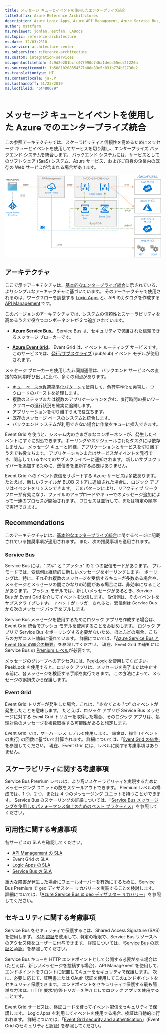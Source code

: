 ```yaml
---
title: メッセージ キューとイベントを使用したエンタープライズ統合
titleSuffix: Azure Reference Architectures
description: Azure Logic Apps、Azure API Management、Azure Service Bus、および Azure Event Grid を使用してエンタープライズ統合パターンを実装するための推奨アーキテクチャ。
author: mattfarm
ms.reviewer: jonfan, estfan, LADocs
ms.topic: reference-architecture
ms.date: 12/03/2018
ms.service: architecture-center
ms.subservice: reference-architecture
ms.custom: integration-services
ms.openlocfilehash: 4c9d2e201bcfc077990d746a1decd55ede2f220a
ms.sourcegitcommit: 1b50810208354577b00e89e5c031b774b02736e2
ms.translationtype: HT
ms.contentlocale: ja-JP
ms.lasthandoff: 01/23/2019
ms.locfileid: "54480679"
---
```

# <a name="enterprise-integration-on-azure-using-message-queues-and-events"></a>メッセージ キューとイベントを使用した Azure でのエンタープライズ統合

この参照アーキテクチャでは、スケーラビリティと信頼性を高めるためにメッセージ キューとイベントを使用してサービスを切り離し、エンタープライズ バックエンド システムを統合します。 バックエンド システムには、サービスとしてのソフトウェア (SaaS) システム、Azure サービス、およびご自身の企業内の既存の Web サービスが含まれる場合があります。

![キューとイベントを使用したエンタープライズ統合の参照アーキテクチャ](./_images/enterprise-integration-queues-events.png)

## <a name="architecture"></a>アーキテクチャ

ここで示すアーキテクチャは、[基本的なエンタープライズ統合][basic-enterprise-integration]に示されている、よりシンプルなアーキテクチャに基づいています。 そのアーキテクチャで使用されるのは、ワークフローを調整する [Logic Apps][logic-apps] と、API のカタログを作成する [API Management][apim] です。

このバージョンのアーキテクチャでは、システムの信頼性とスケーラビリティを高めるうえで役立つコンポーネントが 2 つ追加されています。

- **[Azure Service Bus][service-bus]**。 Service Bus は、セキュリティで保護された信頼できるメッセージ ブローカーです。

- **[Azure Event Grid][event-grid]**。 Event Grid は、イベント ルーティング サービスです。 このサービスでは、[発行/サブスクライブ](../../patterns/publisher-subscriber.md) (pub/sub) イベント モデルが使用されます。

メッセージ ブローカーを使用した非同期通信は、バックエンド サービスへの直接的な同期呼び出しに比べ、多くの利点があります。

- [キューベースの負荷平準化パターン](../../patterns/queue-based-load-leveling.md)を使用して、負荷平準化を実現し、ワークロードのバーストを処理します。
- 複数のステップまたは複数のアプリケーションを含む、実行時間の長いワークフローの進行状況を確実に追跡します。
- アプリケーションを切り離すうえで役立ちます。
- 既存のメッセージ ベースのシステムと統合します。
- バックエンド システムが利用できない場合に作業をキューに挿入できます。

Event Grid を使うと、システム内のさまざまなコンポーネントが、発生したイベントにすぐに対処できます。ポーリングやスケジュールされたタスクには依存しません。 メッセージ キューと同様、アプリケーションとサービスを切り離すうえでも役立ちます。 アプリケーションまたはサービスがイベントを発行でき、関与しているすべてのサブスクライバーに通知されます。 新しいサブスクライバーを追加するために、送信者を更新する必要はありません。

Event Grid へのイベント送信をサポートする Azure サービスは多数あります。 たとえば、新しいファイルが BLOB ストアに追加された場合に、ロジック アプリはイベントをリッスンできます。 このパターンにより、リアクティブ ワークフローが有効になり、ファイルのアップロードやキューでのメッセージ追加によって一連のプロセスが開始されます。 プロセスは並行して、または特定の順序で実行できます。

## <a name="recommendations"></a>Recommendations

このアーキテクチャには、[基本的なエンタープライズ統合][basic-enterprise-integration]に関するページに記載されている推奨事項が適用されます。 また、次の推奨事項も適用されます。

### <a name="service-bus"></a>Service Bus

Service Bus には、"*プル*" と "*プッシュ*" の 2 つの配信モードがあります。 プル モードでは、受信側は継続的に新しいメッセージをポーリングします。 ポーリングは、特に、それぞれ複数のメッセージを受信するキューが多数ある場合や、メッセージとメッセージの間にかなりの時間がある場合には、非効率になることがあります。 プッシュ モデルでは、新しいメッセージがあるとき、Service Bus が Event Grid を介してイベントを送信します。 受信側は、そのイベントをサブスクライブします。 イベントがトリガーされると、受信側は Service Bus から次のメッセージ バッチをプルします。

Service Bus メッセージを使用するためにロジック アプリを作成する場合は、Event Grid 統合でプッシュ モデルを使用することをお勧めします。 ロジック アプリで Service Bus をポーリングする必要がないため、ほとんどの場合、こちらの方がコスト効率に優れています。 詳細については、「[Azure Service Bus と Event Grid の統合の概要](/azure/service-bus-messaging/service-bus-to-event-grid-integration-concept)」を参照してください。 現在、Event Grid の通知には Service Bus の [Premium レベル](https://azure.microsoft.com/pricing/details/service-bus/)が必要です。

メッセージのグループへのアクセスには、[PeekLock](/azure/service-bus-messaging/service-bus-messaging-overview#queues) を使用してください。 PeekLock を使用すると、ロジック アプリは、メッセージを完了または中止する前に、各メッセージを検証する手順を実行できます。 この方法によって、メッセージの誤損失から保護します。

### <a name="event-grid"></a>Event Grid

Event Grid トリガーが発生した場合、これは、"*少なくとも 1 つ*" のイベントが発生したことを意味します。 たとえば、ロジック アプリが Service Bus メッセージに対する Event Grid トリガーを取得した場合、そのロジック アプリは、処理対象のメッセージを複数取得する可能性があると想定します。

Event Grid では、サーバーレス モデルを使用します。 課金は、操作 (イベントの実行) の回数に基づいて計算されます。 詳細については、「[Event Grid の価格](https://azure.microsoft.com/pricing/details/event-grid/)」を参照してください。 現在、Event Grid には、レベルに関する考慮事項はありません。

## <a name="scalability-considerations"></a>スケーラビリティに関する考慮事項

Service Bus Premium レベルは、より高いスケーラビリティを実現するためにメッセージング ユニットの数をスケールアウトできます。 Premium レベルの構成では、1 つ、2 つ、または 4 つのメッセージング ユニットを持つことができます。 Service Bus のスケーリングの詳細については、「[Service Bus メッセージングを使用したパフォーマンス向上のためのベスト プラクティス](/azure/service-bus-messaging/service-bus-performance-improvements)」を参照してください。

## <a name="availability-considerations"></a>可用性に関する考慮事項

各サービスの SLA を確認してください。

- [API Management の SLA][apim-sla]
- [Event Grid の SLA][event-grid-sla]
- [Logic Apps の SLA][logic-apps-sla]
- [Service Bus の SLA][sb-sla]

重大な障害が発生した場合にフェールオーバーを有効にするために、Service Bus Premium で geo ディザスター リカバリーを実装することを検討します。 詳細については、「[Azure Service Bus の geo ディザスター リカバリー](/azure/service-bus-messaging/service-bus-geo-dr)」を参照してください。

## <a name="security-considerations"></a>セキュリティに関する考慮事項

Service Bus をセキュリティで保護するには、Shared Access Signature (SAS) を使用します。 [SAS 認証](/azure/service-bus-messaging/service-bus-sas)を使用して、特定の権限で、Service Bus リソースへのアクセス権をユーザーに付与できます。 詳細については、「[Service Bus の認証と承認](/azure/service-bus-messaging/service-bus-authentication-and-authorization)」を参照してください。

Service Bus キューを HTTP エンドポイントとして公開する必要がある場合は (たとえば、新しいメッセージを投稿する場合)、API Management を使用して、エンドポイントをフロントに配置してキューをセキュリティで保護します。 次に、必要に応じて、証明書または OAuth 認証を使用してこのエンドポイントをセキュリティ保護できます。 エンドポイントをセキュリティで保護する最も簡単な方法は、HTTP 要求/応答トリガーを仲介としてロジック アプリを使用することです。

Event Grid サービスは、検証コードを使ってイベント配信をセキュリティで保護します。 Logic Apps を利用してイベントを使用する場合、検証は自動的に行われます。 詳細については、「[Event Grid security and authentication](/azure/event-grid/security-authentication)」(Event Grid のセキュリティと認証) を参照してください。

[apim]: /azure/api-management
[apim-sla]: https://azure.microsoft.com/support/legal/sla/api-management/
[event-grid]: /azure/event-grid/
[event-grid-sla]: https://azure.microsoft.com/support/legal/sla/event-grid
[logic-apps]: /azure/logic-apps/logic-apps-overview
[logic-apps-sla]: https://azure.microsoft.com/support/legal/sla/logic-apps
[sb-sla]: https://azure.microsoft.com/support/legal/sla/service-bus/
[service-bus]: /azure/service-bus-messaging/
[basic-enterprise-integration]: ./basic-enterprise-integration.md
